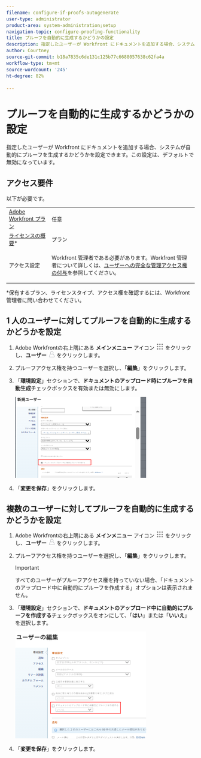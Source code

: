 ```yaml
---
filename: configure-if-proofs-autogenerate
user-type: administrator
product-area: system-administration;setup
navigation-topic: configure-proofing-functionality
title: プルーフを自動的に生成するかどうかの設定
description: 指定したユーザーが Workfront にドキュメントを追加する場合、システムが自動的にプルーフを生成するかどうかを設定できます。この設定は、デフォルトで無効になっています。
author: Courtney
source-git-commit: b18a7835c6de131c125b77c6688057638c62fa4a
workflow-type: tm+mt
source-wordcount: '245'
ht-degree: 82%

---
```



# プルーフを自動的に生成するかどうかの設定

指定したユーザーが Workfront にドキュメントを追加する場合、システムが自動的にプルーフを生成するかどうかを設定できます。この設定は、デフォルトで無効になっています。

## アクセス要件

以下が必要です。

<table style="table-layout:auto"> 
 <col> 
 <col> 
 <tbody> 
  <tr> 
   <td role="rowheader"><a href="https://business.adobe.com/products/workfront/pricing.html" target="_blank">Adobe Workfront プラン</a> </td> 
   <td>任意</td> 
  </tr> 
  <tr> 
   <td role="rowheader"><a href="../../../administration-and-setup/add-users/access-levels-and-object-permissions/wf-licenses.md" class="MCXref xref">ライセンスの概要</a>*</td> 
   <td>プラン</td> 
  </tr> 
  <tr> 
   <td role="rowheader">アクセス設定</td> 
   <td> <p>Workfront 管理者である必要があります。Workfront 管理者について詳しくは、<a href="../../../administration-and-setup/add-users/configure-and-grant-access/grant-a-user-full-administrative-access.md" class="MCXref xref">ユーザーへの完全な管理アクセス権の付与</a>を参照してください。</p> </td> 
  </tr> 
 </tbody> 
</table>

&#42;保有するプラン、ライセンスタイプ、アクセス権を確認するには、Workfront 管理者に問い合わせてください。

## 1 人のユーザーに対してプルーフを自動的に生成するかどうかを設定

1. Adobe Workfrontの右上隅にある **メインメニュー** アイコン ![ メインメニューアイコン ](assets/main-menu-icon.png) をクリックし、**ユーザー** ![ ユーザー ](assets/users-icon-in-main-menu.png) をクリックします。
1. プルーフアクセス権を持つユーザーを選択し、「**編集**」をクリックします。
1. 「**環境設定**」セクションで、**ドキュメントのアップロード時にプルーフを自動生成**&#x200B;チェックボックスを有効または無効にします。

   ![ 自動生成プルーフ ](assets/autogenerate-proofs-350x216.png)

1. 「**変更を保存**」をクリックします。

## 複数のユーザーに対してプルーフを自動的に生成するかどうかを設定

1. Adobe Workfrontの右上隅にある **メインメニュー** アイコン ![ メインメニューアイコン ](assets/main-menu-icon.png) をクリックし、**ユーザー** ![ ユーザーアイコン ](assets/users-icon-in-main-menu.png) をクリックします。
1. プルーフアクセス権を持つユーザーを選択し、「**編集**」をクリックします。

   >[!IMPORTANT]
   >
   >すべてのユーザーがプルーフアクセス権を持っていない場合、「ドキュメントのアップロード中に自動的にプルーフを作成する」オプションは表示されません。

1. 「**環境設定**」セクションで、**ドキュメントのアップロード中に自動的にプルーフを作成する**&#x200B;チェックボックスをオンにして、「**はい**」または「**いいえ**」を選択します。

   ![ 自動生成プルーフの一括 ](assets/autogenerate-proofs-bulk-350x285.png)

1. 「**変更を保存**」をクリックします。

